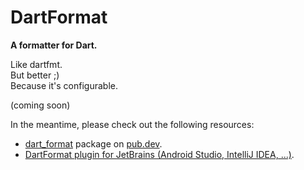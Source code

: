 # DartFormat

**A formatter for Dart.**

Like dartfmt.  
But better ;)  
Because it's configurable.

(coming soon)

In the meantime, please check out the following resources:
* [dart_format](https://pub.dev/packages/dart_format) package on [pub.dev](https://pub.dev).
* [DartFormat plugin for JetBrains (Android Studio, IntelliJ IDEA, ...)](https://plugins.jetbrains.com/plugin/21003-dartformat).